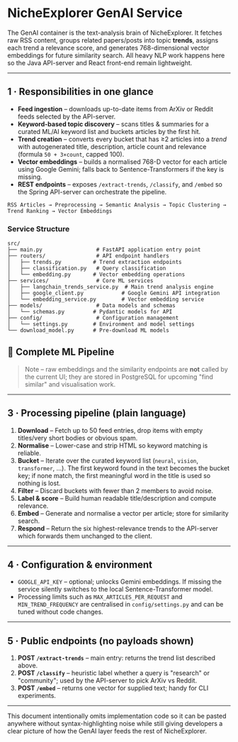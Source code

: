 # NicheExplorer GenAI Service

The GenAI container is the text-analysis brain of NicheExplorer.  It fetches raw RSS content, groups related papers/posts into topic **trends**, assigns each trend a relevance score, and generates 768-dimensional vector embeddings for future similarity search.  All heavy NLP work happens here so the Java API-server and React front-end remain lightweight.

---

## 1 · Responsibilities in one glance
* **Feed ingestion** – downloads up-to-date items from ArXiv or Reddit feeds selected by the API-server.
* **Keyword-based topic discovery** – scans titles & summaries for a curated ML/AI keyword list and buckets articles by the first hit.
* **Trend creation** – converts every bucket that has ≥2 articles into a *trend* with autogenerated title, description, article count and relevance (formula `50 + 3×count`, capped 100).
* **Vector embeddings** – builds a normalised 768-D vector for each article using Google Gemini; falls back to Sentence-Transformers if the key is missing.
* **REST endpoints** – exposes `/extract-trends`, `/classify`, and `/embed` so the Spring API-server can orchestrate the pipeline.

```
RSS Articles → Preprocessing → Semantic Analysis → Topic Clustering → Trend Ranking → Vector Embeddings
```

### **Service Structure**
```
src/
├── main.py                 # FastAPI application entry point
├── routers/                # API endpoint handlers
│   ├── trends.py          # Trend extraction endpoints
│   ├── classification.py   # Query classification
│   └── embedding.py       # Vector embedding operations
├── services/               # Core ML services
│   ├── langchain_trends_service.py  # Main trend analysis engine
│   ├── google_client.py            # Google Gemini API integration
│   └── embedding_service.py        # Vector embedding service
├── models/                 # Data models and schemas
│   └── schemas.py         # Pydantic models for API
├── config/                 # Configuration management
│   └── settings.py        # Environment and model settings
└── download_model.py      # Pre-download ML models
```

## 🔄 Complete ML Pipeline

> Note – raw embeddings and the similarity endpoints are **not** called by the current UI; they are stored in PostgreSQL for upcoming "find similar" and visualisation work.

---

## 3 · Processing pipeline (plain language)
1. **Download** – Fetch up to 50 feed entries, drop items with empty titles/very short bodies or obvious spam.
2. **Normalise** – Lower-case and strip HTML so keyword matching is reliable.
3. **Bucket** – Iterate over the curated keyword list (`neural`, `vision`, `transformer`, …).  The first keyword found in the text becomes the bucket key; if none match, the first meaningful word in the title is used so nothing is lost.
4. **Filter** – Discard buckets with fewer than 2 members to avoid noise.
5. **Label & score** – Build human readable title/description and compute relevance.
6. **Embed** – Generate and normalise a vector per article; store for similarity search.
7. **Respond** – Return the six highest-relevance trends to the API-server which forwards them unchanged to the client.

---

## 4 · Configuration & environment
* `GOOGLE_API_KEY` – optional; unlocks Gemini embeddings.  If missing the service silently switches to the local Sentence-Transformer model.
* Processing limits such as `MAX_ARTICLES_PER_REQUEST` and `MIN_TREND_FREQUENCY` are centralised in `config/settings.py` and can be tuned without code changes.

---

## 5 · Public endpoints (no payloads shown)
1. **POST `/extract-trends`** – main entry: returns the trend list described above.
2. **POST `/classify`** – heuristic label whether a query is "research" or "community"; used by the API-server to pick ArXiv vs Reddit.
3. **POST `/embed`** – returns one vector for supplied text; handy for CLI experiments.

---

This document intentionally omits implementation code so it can be pasted anywhere without syntax-highlighting noise while still giving developers a clear picture of how the GenAI layer feeds the rest of NicheExplorer. 